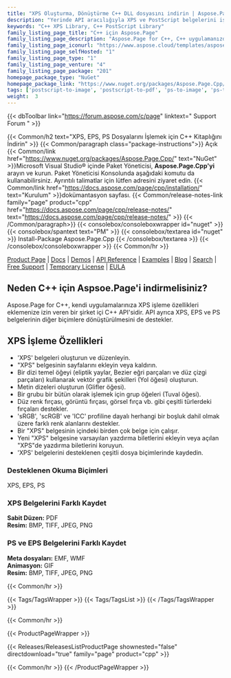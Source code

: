 ```yaml
---
title: "XPS Oluşturma, Dönüştürme C++ DLL dosyasını indirin | Aspose.Page API'sı"
description: "Yerinde API aracılığıyla XPS ve PostScript belgelerini işlemek için C++ Sınıf Kitaplığı içeren DLL dosyasını indirin. Metin, resim, sayfa, degrade, ızgara ekleyin. XPS'yi dönüştürün."
keywords: "C++ XPS Library, C++ PostScript Library"
family_listing_page_title: "C++ için Aspose.Page"
family_listing_page_description: "Aspose.Page for C++, C++ uygulamanızda XPS ve EPS/PS belgeleriyle çalışmanıza olanak tanır. Mevcut ve yeni XPS belgelerini oluşturmanıza, düzenlemenize ve kaydetmenize olanak tanır. Ayrıca, XPS ve EPS belgelerini PDF'ye ve farklı türlerdeki görüntülere dönüştürmenize olanak tanır. XPS ve EPS belgelerini işlemek ve PDF, JPEG, BMP, TIFF ve daha fazlası gibi diğer çeşitli biçimlere dönüştürmek için uygulamalar geliştirmek için kullanılabilir. API, XPS ve EPS dosyalarının dahili dosya biçimlerini, uygulama geliştirmeye odaklanmanızı kolaylaştıran, kullanıcı dostu üst düzey API çağrılarında sunar."
family_listing_page_iconurl: "https://www.aspose.cloud/templates/aspose/App_Themes/V3/images/page/272x272/aspose_page-for-cpp.png"
family_listing_page_selfHosted: "1"
family_listing_page_type: "1"
family_listing_page_venture: "4"
family_listing_page_package: "201"
homepage_package_type: "NuGet"
homepage_package_link: "https://www.nuget.org/packages/Aspose.Page.Cpp/"
tags: ['postscript-to-image', 'postscript-to-pdf', 'ps-to-image', 'ps-to-pdf', 'xps-to-bmp', 'xps-to-image', 'xps-to-jpeg', 'xps-to-pdf', 'xps-to-png', 'xps-to-tiff']
weight:  3
---
```


{{< dbToolbar link="https://forum.aspose.com/c/page" linktext=" Support Forum " >}}

{{< Common/h2 text="XPS, EPS, PS Dosyalarını İşlemek için C++ Kitaplığını İndirin"  >}}
{{< Common/paragraph class="package-instructions">}}
Açık
{{< Common/link href="https://www.nuget.org/packages/Aspose.Page.Cpp/" text="NuGet"  >}}Microsoft Visual Studio® içinde Paket Yöneticisi, <b>Aspose.Page.Cpp'yi</b> arayın ve kurun. Paket Yöneticisi Konsolunda aşağıdaki komutu da kullanabilirsiniz. Ayrıntılı talimatlar için lütfen adresini ziyaret edin.
{{< Common/link href="https://docs.aspose.com/page/cpp/installation/" text="Kurulum"  >}}dokümantasyon sayfası.
{{< Common/release-notes-link family="page" product="cpp" href="https://docs.aspose.com/page/cpp/release-notes/" text="https://docs.aspose.com/page/cpp/release-notes/"  >}}
{{< /Common/paragraph>}}
{{< consolebox/consoleboxwrapper id="nuget" >}}
       {{< consolebox/spantext text="PM" >}}
       {{< consolebox/textarea id="nuget" >}} Install-Package Aspose.Page.Cpp {{< /consolebox/textarea >}}
{{< /consolebox/consoleboxwrapper >}}
{{< Common/hr >}}

[Product Page](https://products.aspose.com/pdf/cpp/) | [Docs](https://docs.aspose.com/pdf/cpp/) | [Demos](https://products.aspose.app/pdf/family) | [API Reference](https://reference.aspose.com/pdf/cpp) | [Examples](https://github.com/aspose-pdf/Aspose.Pdf-for-C) | [Blog](https://blog.aspose.com/category/pdf/) | [Search](https://search.aspose.com/) | [Free Support](https://forum.aspose.com/c/pdf) | [Temporary License](https://purchase.aspose.com/temporary-license) | [EULA](https://about.aspose.com/legal/eula/)

## Neden C++ için Aspsoe.Page'i indirmelisiniz?

Aspose.Page for C++, kendi uygulamalarınıza XPS işleme özellikleri eklemenize izin veren bir şirket içi C++ API'sidir. API ayrıca XPS, EPS ve PS belgelerinin diğer biçimlere dönüştürülmesini de destekler.

## XPS İşleme Özellikleri

- 'XPS' belgeleri oluşturun ve düzenleyin.
- "XPS" belgesinin sayfalarını ekleyin veya kaldırın.
- Bir dizi temel öğeyi (eliptik yaylar, Bezier eğri parçaları ve düz çizgi parçaları) kullanarak vektör grafik şekilleri (Yol öğesi) oluşturun.
- Metin dizeleri oluşturun (Glifler öğesi).
- Bir grubu bir bütün olarak işlemek için grup öğeleri (Tuval öğesi).
- Düz renk fırçası, görüntü fırçası, görsel fırça vb. gibi çeşitli türlerdeki fırçaları destekler.
- 'sRGB', 'scRGB' ve 'ICC' profiline dayalı herhangi bir boşluk dahil olmak üzere farklı renk alanlarını destekler.
- Bir "XPS" belgesinin içindeki birden çok belge için çalışır.
- Yeni "XPS" belgesine varsayılan yazdırma biletlerini ekleyin veya açılan "XPS"de yazdırma biletlerini koruyun.
- 'XPS' belgelerini desteklenen çeşitli dosya biçimlerinde kaydedin.

### Desteklenen Okuma Biçimleri

XPS, EPS, PS

### XPS Belgelerini Farklı Kaydet

**Sabit Düzen:** PDF\
**Resim:** BMP, TIFF, JPEG, PNG

### PS ve EPS Belgelerini Farklı Kaydet

**Meta dosyaları:** EMF, WMF\
**Animasyon:** GIF\
**Resim:** BMP, TIFF, JPEG, PNG

{{< Common/hr >}}

{{< Tags/TagsWrapper >}}
 {{< Tags/TagsList >}}
{{< /Tags/TagsWrapper >}}

{{< Common/hr >}}

{{< ProductPageWrapper >}}
<!-- ReleasesListProductPage-->
   {{< Releases/ReleasesListProductPage shownested="false"  directdownload="true" family="page" product="cpp" >}}
<!-- /ReleasesListProductPage-->
{{< Common/hr >}}
{{< /ProductPageWrapper >}}

